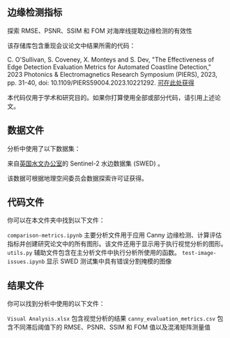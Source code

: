 <!--
 * @Author: Hivan Du
 * @mail: doo@hivan.me
 * @LastEditors: Hivan Du
 * @LastEditTime: 2024-12-13 18:29:47
-->

## 边缘检测指标

探索 RMSE、PSNR、SSIM 和 FOM 对海岸线提取边缘检测的有效性

该存储库包含重现会议论文中结果所需的代码：

C. O'Sullivan, S. Coveney, X. Monteys and S. Dev, "The Effectiveness of Edge Detection Evaluation Metrics for Automated Coastline Detection," 2023 Photonics & Electromagnetics Research Symposium (PIERS), 2023, pp. 31-40, doi: 10.1109/PIERS59004.2023.10221292. [可在此处获得](https://arxiv.org/abs/2405.11498)

本代码仅用于学术和研究目的。如果你打算使用全部或部分代码，请引用上述论文。

## 数据文件

分析中使用了以下数据集：

来自[英国水文办公室](https://openmldata.ukho.gov.uk/#:~:text=The%20Sentinel%2D2%20Water%20Edges,required%20for%20the%20segmentation%20mask.)的 Sentinel-2 水边数据集 (SWED) 。

该数据可根据地理空间委员会数据探索许可证获得。

## 代码文件

你可以在本文件夹中找到以下文件：

`comparison-metrics.ipynb` 主要分析文件用于应用 Canny 边缘检测、计算评估指标并创建研究论文中的所有图形。该文件还用于显示用于执行视觉分析的图形。
`utils.py` 辅助文件包含在主分析文件中执行分析所使用的函数。
`test-image-issues.ipynb` 显示 SWED 测试集中具有错误分割掩模的图像

## 结果文件

你可以找到分析中使用的以下文件：

`Visual Analysis.xlsx` 包含视觉分析的结果
`canny_evaluation_metrics.csv` 包含不同滞后阈值下的 RMSE、PSNR、SSIM 和 FOM 值以及混淆矩阵测量值